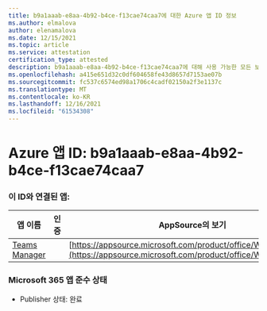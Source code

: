 ```yaml
---
title: b9a1aaab-e8aa-4b92-b4ce-f13cae74caa7에 대한 Azure 앱 ID 정보
ms.author: elmalova
author: elenamalova
ms.date: 12/15/2021
ms.topic: article
ms.service: attestation
certification_type: attested
description: b9a1aaab-e8aa-4b92-b4ce-f13cae74caa7에 대해 사용 가능한 모든 보안 및 규정 준수 정보입니다.
ms.openlocfilehash: a415e651d32c0df604658fe43d8657d7153ae07b
ms.sourcegitcommit: fc537c6574ed98a1706c4cadf02150a2f3e1137c
ms.translationtype: MT
ms.contentlocale: ko-KR
ms.lasthandoff: 12/16/2021
ms.locfileid: "61534308"
---
```

# <a name="azure-app-id-b9a1aaab-e8aa-4b92-b4ce-f13cae74caa7"></a>Azure 앱 ID: b9a1aaab-e8aa-4b92-b4ce-f13cae74caa7


### <a name="apps-associated-with-this-id"></a>이 ID와 연결된 앱:
| **앱 이름** | **인증** | **AppSource의 보기** |
|--------------|---------------|-----------------------|
| [Teams Manager](https://docs.microsoft.com/microsoft-365-app-certification/forward/WA200000764) |  | [https://appsource.microsoft.com/product/office/WA200000764](https://appsource.microsoft.com/product/office/WA200000764) |

### <a name="microsoft-365-app-compliance-status"></a>Microsoft 365 앱 준수 상태
- Publisher 상태: 완료
